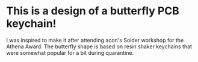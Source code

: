 # This is a design of a butterfly PCB keychain!

I was inspired to make it after attending acon's Solder workshop for the Athena Award.
The butterfly shape is based on resin shaker keychains that were somewhat popular for a bit during quarantine.
